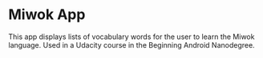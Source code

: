 Miwok App
===================================

This app displays lists of vocabulary words for the user to learn the Miwok language.
Used in a Udacity course in the Beginning Android Nanodegree.
